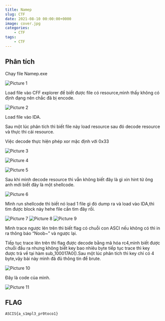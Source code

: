 ```yaml
---
title: Namep
slug: CTF
date: 2021-08-10 00:00:00+0000
image: cover.jpg
categories:
    - CTF
tags:
    - CTF
---
```


## Phân tích
Chạy file Namep.exe 

![Picture 1](1.png)

Load file  vào CFF explorer để biết được file có resource,mình thấy không có định đạng nên chắc đã bị encode.
 
![Picture 2](2.png)

Load file vào IDA.

Sau một lúc phân tích thì biết file này load resource sau đó decode resource và thực thi cái resource.

Việc decode thực hiện phép xor mặc định với 0x33 
 
 ![Picture 3](3.png)

 ![Picture 4](4.png)

 ![Picture 5](5.png)
 

Sau khi mình decode resource thì vẫn không biết đây là gì xin hint từ ông anh mới biết đây là một shellcode.
 
![Picture 6](6.png)

Mình run shellcode thì biết nó load 1 file gì đó dump ra và load vào IDA,thì tìm được block này hehe file cần tìm đây rồi.

![Picture 7](7.png)
![Picture 8](8.png)
![Picture 9](9.png)

Mình trace ngược lên trên thì biết flag có chuỗi con ASCI nếu không có thì in ra thông báo “Noob~” và ngược lại.

Tiếp tục trace lên trên thì flag được decode bằng mã hóa rc4,mình biết được chuỗi đầu ra nhưng không biết key bao nhiêu byte tiếp tục trace thì key được trả về tại hàm sub_100017A0().Sau một lúc phân tích thì key chỉ có 4 byte,vậy bài này mình đã đủ thông tin để brute.

 
![Picture 10](10.png)

 

Đây là code của mình.
 
![Picture 11](11.png) 

## FLAG 

```ASCIS{a_s1mpl3_pr0toco1}```



